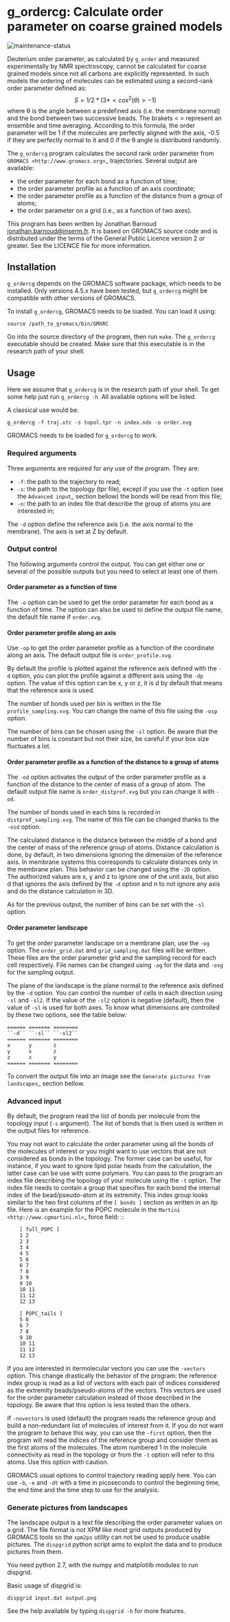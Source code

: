 # g_ordercg: Calculate order parameter on coarse grained models
![maintenance-status](https://img.shields.io/badge/maintenance-deprecated-red.svg)

Deuterium order parameter, as calculated by ``g_order`` and measured
experimentally by NMR spectroscopy, cannot be calculated for coarse grained models
since not all carbons are explicitly represented. In such models the
ordering of molecules can be estimated using a second-rank order parameter
defined as:
$$
    S = 1/2 * (3 * <cos^2(θ)> - 1)
$$
where θ is the angle between a predefined axis (i.e. the membrane
normal) and the bond between two successive beads. The brakets < > represent an
ensemble and time averaging. According to this formula, the order parameter will be 1 if
the molecules are perfectly aligned with the axis, -0.5 if they are perfectly
normal to it and 0 if the θ angle is distributed randomly.

The ``g_ordercg`` program calculates the second rank order parameter from
`GROMACS <http://www.gromacs.org>`_ trajectories. Several output are available:

* the order parameter for each bond as a function of time;
* the order parameter profile as a function of an axis coordinate;
* the order parameter profile as a function of the distance from a group of atoms;
* the order parameter on a grid (i.e., as a function of two axes).

This program has been written by Jonathan Barnoud <jonathan.barnoud@inserm.fr>.
It is based on GROMACS source code and is distributed under the terms
of the General Public Licence version 2 or greater. See the LICENCE file for
more information.

## Installation

``g_ordercg`` depends on the GROMACS software package, which needs to be
installed.  Only versions 4.5.x have been tested, but ``g_ordercg`` might be
compatible with other versions of GROMACS.

To install ``g_ordercg``, GROMACS needs to be loaded. You can load
it using:

    source /path_to_gromacs/bin/GMXRC

Go into the source directory of the program, then run ``make``. The
``g_ordercg`` executable should be created.  Make sure that
this executable is in the research path of your shell.

## Usage
Here we assume that ``g_ordercg`` is in the research path of your shell. To get
some help just run ``g_ordercg -h``. All available options will be listed.

A classical use would be:

    g_ordercg -f traj.xtc -s topol.tpr -n index.ndx -o order.xvg

GROMACS needs to be loaded for ``g_ordercg`` to work.

### Required arguments
Three arguments are required for any use of the program. They are:

* ``-f``: the path to the trajectory to read;
* ``-s``: the path to the topology (tpr file), except if you use the ``-t``
  option (see the `Advanced input`_ section bellow) the bonds will be read from
  this file;
* ``-n``: the path to an index file that describe the group of atoms you are
  interested in;

The ``-d`` option define the reference axis (i.e. the axis normal to the
membrane). The axis is set at Z by default.

### Output control
The following arguments control the output. You can get either one or several of
the possible outputs but you need to select at least one of them.

#### Order parameter as a function of time


The ``-o`` option can be used to get the order parameter for each bond as a
function of time. The option can also be used to define the output file name,
the default file name if ``order.xvg``.

#### Order parameter profile along an axis
Use ``-op`` to get the order parameter profile as a function of the coordinate
along an axis. The default output file is ``order_profile.xvg``.

By default the profile is plotted against the reference axis defined with the
``-d`` option, you can plot the profile against a different axis using the
``-dp`` option. The value of this option can be x, y or z, it is d by default
that means that the reference axis is used.

The number of bonds used per bin is written in the file
``profile_sampling.xvg``. You can change the name of this file using the
``-osp`` option.

The number of bins can be chosen using the ``-sl`` option. Be aware that the
number of bins is constant but not their size, be careful if your box size
fluctuates a lot.

#### Order parameter profile as a function of the distance to a group of atoms

The ``-od`` option activates the output of the order parameter profile as a
function of the distance to the center of mass of a group of atom. The default
output file name is ``order_distprof.xvg`` but you can change it with ``-od``.

The number of bonds used in each bins is recorded in ``distprof_sampling.xvg``.
The name of this file can be changed thanks to the ``-osd`` option.

The calculated distance is the distance between the middle of a bond and the
center of mass of the reference group of atoms. Distance calculation is done,
by default, in two dimensions ignoring the dimension of the reference axis. In
membrane systems this corresponds to calculate distances only in the membrane
plan. This behavior can be changed using the ``-2D`` option. The authorized
values are x, y and z to ignore one of the unit axis, but also d that ignores
the axis defined by the ``-d`` option and n to not ignore any axis and do the
distance calculation in 3D.

As for the previous output, the number of bins can be set with the ``-sl``
option.

#### Order parameter landscape
To get the order parameter landscape on a membrane plan, use the ``-og`` option.
The ``order_grid.dat`` and ``grid_sampling.dat`` files will be written. These
files are the order parameter grid and the sampling record for each cell
respectively. File names can be changed using ``-og`` for the data and ``-osg``
for the sampling output.

The plane of the landscape is the plane normal to the reference axis defined by
the ``-d`` option. You can control the number of cells in each direction using
``-sl`` and ``-sl2``. If the value of the ``-sl2`` option is negative (default),
then the value of ``-sl`` is used for both axes. To know what dimensions are
controlled by these two options, see the table below:
```
====== ======= ========
``-d`` ``-sl`` ``-sl2``
====== ======= ========
x      y       z
y      x       z
z      x       y
====== ======= ========
```
To convert the output file into an image see the `Generate pictures from
landscapes`_ section bellow.

### Advanced input

By default, the program read the list of bonds per molecule from the topology
input (``-s`` argument). The list of bonds that is then used is written in the
output files for reference.

You may not want to calculate the order parameter using all the bonds of the
molecules of interest or you might want to use vectors that are not considered
as bonds in the topology. The former case can be useful, for instance, if you
want to ignore lipid polar heads from the calculation, the latter case can be
use with some polymers. You can pass to the program an index file describing
the topology of your molecule using the ``-t`` option. The index file needs to
contain a group that specifies for each bond the internal index of the
bead/pseudo-atom at its extremity. This index group looks similar to the two
first columns of the ``[ bonds ]`` section as written in an itp file. Here is
an example for the POPC molecule in the `Martini <http://www.cgmartini.nl>`_
force field: ::
```
    [ full_POPC ]
    1 2 	
    2 3 	
    3 4 	
    4 5 	
    5 6 	
    6 7 	
    7 8 	
    3 9 	
    9 10 	
    10 11 
    11 12 
    12 13 

    [ POPC_tails ]
    5 6 	
    6 7 	
    7 8 	
    9 10 	
    10 11 
    11 12 
    12 13
```
If you are interested in itermolecular vectors you can use the ``-vectors``
option. This change drastically the behavior of the program: the reference index
group is read as a list of vectors with each pair of indices considered as the
extremity beads/pseudo-atoms of the vectors. This vectors are used for the order
parameter calculation instead of those described in the topology. Be aware that
this option is less tested than the others.

If ``-novectors`` is used (default) the program reads the reference group and
build a non-redundant list of molecules of interest from it. If you do not want
the program to behave this way, you can use the ``-first`` option, then the
program will read the indices of the reference group and consider them as the
first atoms of the molecules. The atom numbered 1 in the molecule connectivity
as read in the topology or from the ``-t`` option will refer to this atoms. Use
this option with caution.

GROMACS usual options to control trajectory reading apply here. You can use
``-b``, ``-e`` and ``-dt`` with a time in picoseconds to control the beginning
time, the end time and the time step to use for the analysis.

### Generate pictures from landscapes
The landscape output is a text file describing the order parameter values on a
grid. The file format is not XPM like most grid outputs produced by GROMACS
tools so the ``xpm2ps`` utility can not be used to produce usable pictures. The
``dispgrid`` python script aims to exploit the data and to produce pictures from
them.

You need python 2.7, with the numpy and matplotlib modules to run dispgrid.

Basic usage of dispgrid is:

    dispgrid input.dat output.png

See the help available by typing ``dispgrid -h`` for more features.
